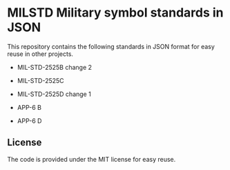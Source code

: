 # MILSTD Military symbol standards in JSON

This repository contains the following standards in JSON format for easy reuse in other projects.

* MIL-STD-2525B change 2

* MIL-STD-2525C

* MIL-STD-2525D change 1

* APP-6 B

* APP-6 D

## License

The code is provided under the MIT license for easy reuse.
